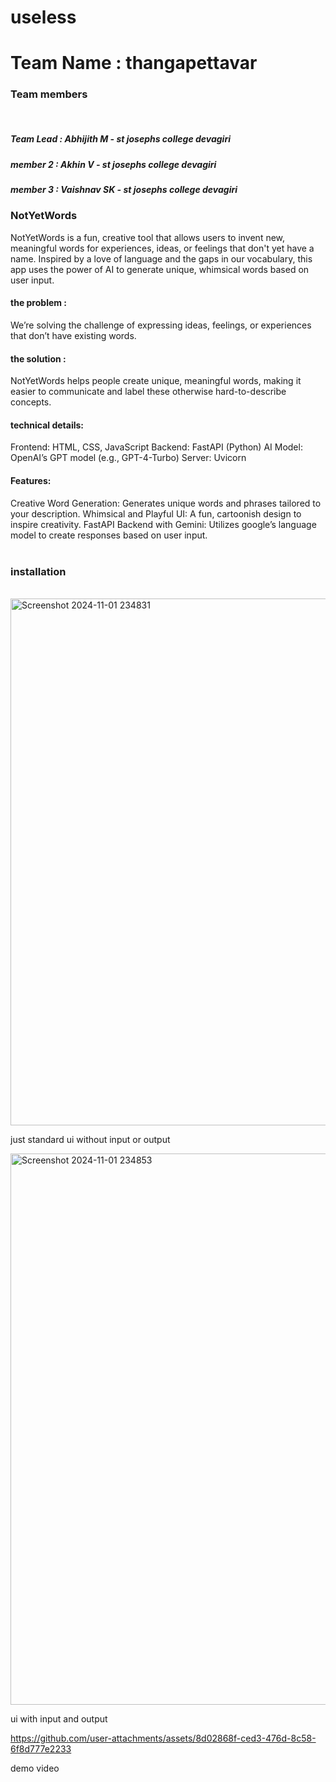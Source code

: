 # useless

<h1>Team Name : thangapettavar</h1>

<h3>Team members</h3>
<br>
  <h5>Team Lead   : Abhijith M - st josephs college devagiri</h5>
  <h5>member 2  : Akhin V - st josephs college devagiri</h5>
  <h5>member 3  : Vaishnav SK - st josephs college devagiri</h5>


<h3>NotYetWords</h3>

NotYetWords is a fun, creative tool that allows users to invent new, meaningful words for experiences, ideas, or feelings that don't yet have a name. Inspired by a love of language and the gaps in our vocabulary, this app uses the power of AI to generate unique, whimsical words based on user input.

<h4>the problem :</h4> 

We’re solving the challenge of expressing ideas, feelings, or experiences that don’t have existing words. 

<h4>the solution :</h4>

NotYetWords helps people create unique, meaningful words, making it easier to communicate and label these otherwise hard-to-describe concepts.

<h4>technical details:</h4>

Frontend: HTML, CSS, JavaScript
Backend: FastAPI (Python)
AI Model: OpenAI’s GPT model (e.g., GPT-4-Turbo)
Server: Uvicorn

<h4>Features:</h4>
Creative Word Generation: Generates unique words and phrases tailored to your description.
Whimsical and Playful UI: A fun, cartoonish design to inspire creativity.
FastAPI Backend with Gemini: Utilizes google’s language model to create responses based on user input.
<br>
<br>

<h3>installation</h3>
<br>





<img width="843" alt="Screenshot 2024-11-01 234831" src="https://github.com/user-attachments/assets/95243bfd-6120-4f49-99b1-e0ae8f4368d8">

just standard ui without input or output

<img width="882" alt="Screenshot 2024-11-01 234853" src="https://github.com/user-attachments/assets/a148f5b0-e1f3-48e4-905f-113f621a939c">

ui with input and output

https://github.com/user-attachments/assets/8d02868f-ced3-476d-8c58-6f8d777e2233

demo video
